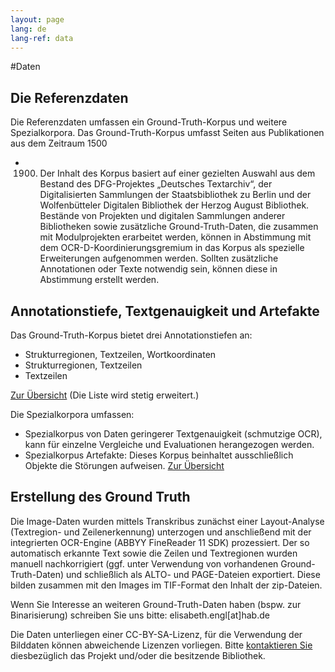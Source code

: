 ```yaml
---
layout: page
lang: de
lang-ref: data
---
```


#Daten

## Die Referenzdaten

Die Referenzdaten umfassen ein Ground-Truth-Korpus und weitere Spezialkorpora.
Das Ground-Truth-Korpus umfasst Seiten aus Publikationen aus dem Zeitraum 1500
- 1900. Der Inhalt des Korpus basiert auf einer gezielten Auswahl aus dem
Bestand des DFG-Projektes „Deutsches Textarchiv“, der Digitalisierten
Sammlungen der Staatsbibliothek zu Berlin und der Wolfenbütteler Digitalen
Bibliothek der Herzog August Bibliothek. Bestände von Projekten und digitalen
Sammlungen anderer Bibliotheken sowie zusätzliche Ground-Truth-Daten, die
zusammen mit Modulprojekten erarbeitet werden, können in Abstimmung mit dem
OCR-D-Koordinierungsgremium in das Korpus als spezielle Erweiterungen
aufgenommen werden. Sollten zusätzliche Annotationen oder Texte notwendig sein,
können diese in Abstimmung erstellt werden.

## Annotationstiefe, Textgenauigkeit und Artefakte

Das Ground-Truth-Korpus bietet drei Annotationstiefen an:

* Strukturregionen, Textzeilen, Wortkoordinaten
* Strukturregionen, Textzeilen
* Textzeilen

[Zur Übersicht](http://www.ocr-d.de/sites/all/GTDaten/IndexGT.html) (Die Liste wird stetig erweitert.)

Die Spezialkorpora umfassen:

* Spezialkorpus von Daten geringerer Textgenauigkeit (schmutzige OCR), kann für einzelne Vergleiche und Evaluationen herangezogen werden.
* Spezialkorpus Artefakte: Dieses Korpus beinhaltet ausschließlich Objekte die Störungen aufweisen.
[Zur Übersicht](https://docs.google.com/spreadsheets/d/1sS9bmPFo6UjRysO6Q-bGSOAFOR41m6dyiIOvgg6ajLg/edit#gid=0)

## Erstellung des Ground Truth

Die Image-Daten wurden mittels Transkribus zunächst einer Layout-Analyse
(Textregion- und Zeilenerkennung) unterzogen und anschließend mit der
integrierten OCR-Engine (ABBYY FineReader 11 SDK) prozessiert. Der so
automatisch erkannte Text sowie die Zeilen und Textregionen wurden manuell
nachkorrigiert (ggf. unter Verwendung von vorhandenen Ground-Truth-Daten) und
schließlich als ALTO- und PAGE-Dateien exportiert. Diese bilden zusammen mit
den Images im TIF-Format den Inhalt der zip-Dateien.

Wenn Sie Interesse an weiteren Ground-Truth-Daten haben (bspw. zur
Binarisierung) schreiben Sie uns bitte: elisabeth.engl[at]hab.de

Die Daten unterliegen einer CC-BY-SA-Lizenz, für die Verwendung der Bilddaten
können abweichende Lizenzen vorliegen. Bitte [kontaktieren Sie](contact) diesbezüglich das
Projekt und/oder die besitzende Bibliothek.

